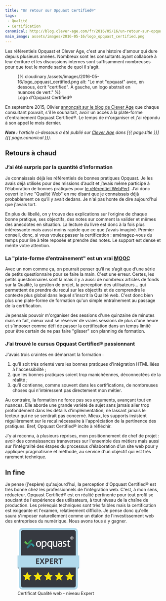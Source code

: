 ```yaml
---
title: "Un retour sur Opquast Certified®"
tags:
 - Qualité
 - Certification
canonical: http://blog.clever-age.com/fr/2016/05/16/un-retour-sur-opquast-certified/
main_image: assets/images/2016-05-16/logo_opquast_certified.png
---
```


Les référentiels Opquast et Clever Age, c'est une histoire d'amour qui dure depuis plusieurs années. Nombreux sont les consultants ayant collaboré à leur écriture et les discussions internes sont suffisamment nombreuses pour que tout le monde sache de quoi il s'agit.

<!-- more -->

<figure>
  {% cloudinary /assets/images/2016-05-16/logo_opquast_certified.png alt: "Le mot &quot;opquast&quot; avec, en dessous, écrit &quot;certified&quot;. À gauche, un logo abstrait en nuances de vert." %}
  <figcaption>Logo d'Opquast Certified®</figcaption>
</figure>

En septembre 2015, Olivier [annonçait sur le blog de Clever Age](http://blog.clever-age.com/fr/2015/09/15/plateforme-dentrainement-opquast-certified/) que chaque consultant pouvait, s'il le souhaitait, avoir un accès à la plate-forme d'entrainement Opquast Certified®. Le temps de m'organiser et j'ai répondu à son appel le mois dernier.

<em class="canonical">**Note&nbsp;:** l'article ci-dessous a été publié sur [Clever Age](http://www.clever-age.com/fr/) dans [{{ page.title }}]({{ page.canonical }}).</em>

## Retours à chaud

### J’ai été surpris par la quantité d’information

Je connaissais déjà les référentiels de bonnes pratiques Opquast. Je les avais déjà utilisés pour des missions d’audit et j’avais même participé à l’élaboration de bonnes pratiques pour [le référentiel WebPerf](https://checklists.opquast.com/webperf/ "Référentiel Opquast WebPerf"). J’ai donc ouvert le livre "Qualité Web" en me disant que je connaissais déjà probablement ce qu’il y avait dedans. Je n'ai pas honte de dire aujourd'hui que j'avais tort.

En plus du libellé, on y trouve des explications sur l’origine de chaque bonne pratique, ses objectifs, des notes sur comment la valider et mêmes des anecdotes en situation. La lecture du livre est donc à la fois plus intéressante mais aussi moins rapide que ce que j'avais imaginé. Premier conseil, donc, si vous voulez passer la certification : aménagez-vous du temps pour lire à tête reposée et prendre des notes. Le support est dense et mérite votre attention.

### La "plate-forme d’entrainement" est un vrai <abbr title="Massive Open Online Course" lang="en">MOOC</abbr>

Avec un nom comme ça, on pourrait penser qu’il ne s’agit que d’une série de petits questionnaire pour se faire la main. C'est une erreur. Certes, les petits questionnaires sont là mais il y a aussi de nombreux articles de fonds sur la Qualité, la gestion de projet, la perception des utilisateurs… qui permettent de prendre du recul sur les objectifs et de comprendre le contexte plus global dans lequel s'inscrit la Qualité web. C'est donc bien plus une plate-forme de formation qu'un simple entraînement au passage de la certification.

Je pensais pouvoir m'organiser des sessions d'une quinzaine de minutes mais en fait, mieux vaut se réserver de vraies sessions de plus d’une heure et s’imposer comme défi de passer la certification dans un temps limité pour être certain de ne pas faire "glisser" son planning de formation.

### J’ai trouvé le cursus Opquast Certified® passionnant

J'avais trois craintes en démarrant la formation :

1. qu'il soit très orienté vers les bonnes pratiques d'intégration HTML liées à l'accessibilité ;
2. que les bonnes pratiques soient trop manichéennes, déconnectées de la réalité ;
3. qu'il contienne, comme souvent dans les certifications, de nombreuses choses qui n'intéressent pas directement mon métier.

Au contraire, la formation ne force pas ses arguments, avançant tout en nuances. Elle aborde une grande variété de sujet sans jamais aller trop profondément dans les détails d'implémentation, ne lassant jamais le lecteur qui ne se sentirait pas concerné. Mieux, les supports insistent régulièrement sur le recul nécessaire à l'appréciation de la pertinence des pratiques. Bref, Opquast Certified® incite à réfléchir.

J'y ai reconnu, à plusieurs reprises, mon positionnement de chef de projet : avoir des connaissances transverses sur l'ensemble des métiers mais aussi sur l'intégralité des étapes du processus d’élaboration d’un site web pour y appliquer pragmatisme et méthode, au service d'un objectif qui est très rarement technique.

## <span lang="la">In fine</span>

Je pense (j'espère) qu'aujourd'hui, la perception d'Opquast Certified® est très bonne chez les professionnels de l'intégration web. C'est, à mon sens, réducteur. Opquast Certified® est en réalité pertinente pour tout profil se souciant de l'expérience des utilisateurs, à tout niveau de la chaîne de production. Les prérequis techniques sont très faibles mais la certification est exigeante et l'examen, relativement difficile. Je pense donc qu'elle saura s'imposer naturellement comme un étalon de l'investissement web des entreprises du numérique. Nous avons tous à y gagner.

<figure>
  <a href="https://certified.opquast.com/certificate/V085B7/"><img role="img" src="/assets/images/shared/issuer_v085b7.svg" width="200" height="200" alt="Un certificat Opquast composé de 5 étoiles, avec écrit &quote;Expert&quote;"></a>
  <figcaption>Certificat Qualité web - niveau Expert</figcaption>
</figure>
